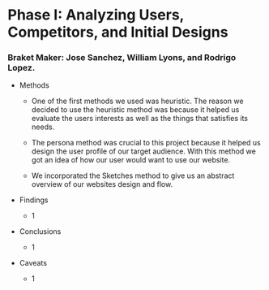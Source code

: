# Phase I: Analyzing Users, Competitors, and Initial Designs

### Braket Maker: Jose Sanchez, William Lyons, and Rodrigo Lopez. 
+ Methods
  + One of the first methods we used was heuristic. The reason we decided to use the heuristic method was because it helped us evaluate the users interests as well as the things that satisfies its needs.

  + The persona method was crucial to this project because it helped us design the user profile of our target audience. With this method we got an idea of how our user would want to use our website.

  + We incorporated the Sketches method to give us an abstract overview of our websites design and flow. 

+ Findings
  + 1
+ Conclusions
  + 1
+ Caveats
  + 1
